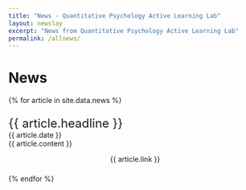 ```yaml
---
title: "News - Quantitative Psychology Active Learning Lab"
layout: newslay
excerpt: "News from Quantitative Psychology Active Learning Lab"
permalink: /allnews/
---
```

# News

{% for article in site.data.news %}
<p style="padding: 0.6em 0 0 0">
<font size="+2">{{ article.headline }}</font><br>
{{ article.date }} <br>
{{ article.content }}</p>
<p align="center" style="padding: 0 0 0.6em 0"> {{ article.link }} </p>
{% endfor %}
